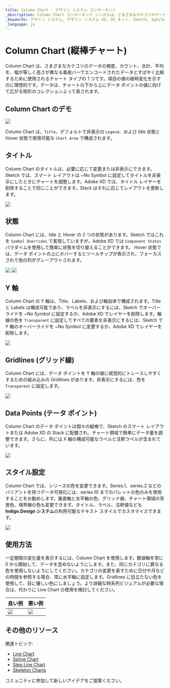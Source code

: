 ```yaml
---
title: Column Chart - デザイン システム コンポーネント
_description: Column Chart コンポーネント シンボルは、さまざまなカテゴリのデータの頻度、カウント、合計、平均を、幅が等しく長さが異なる垂直バーでエンコードされたデータとすばやく比較するために使用されます。
_keywords: デザイン システム, デザイン システム UX, UI キット, Sketch, Ignite UI for Angular, Sketch to Angular, Angular, Angular デザイン システム, Sketch からコードをエクスポート, Angular 用のデザイン キット, Sketch HTML, Sketch to HTML, Sketch UI キット
_language: ja
---
```


# Column Chart (縦棒チャート)

 Column Chart は、さまざまなカテゴリのデータの頻度、カウント、合計、平均を、幅が等しく高さが異なる垂直バーでエンコードされたデータとすばやく比較するために使用されるチャート タイプの 1 つです。項目の値の経時変化を示すのに理想的です。データは、チャートの下から上にデータ ポイントの値に向けて広がる矩形のコレクションよって表されます。

## Column Chart のデモ

<img class="responsive-img" src="../images/column_chart_demo.png" srcset="../images/column_chart_demo@2x.png 2x" />

Column Chart は、`Title`、デフォルトで非表示の `Legend`、および Idle 状態と Hover 状態で使用可能な `Chart Area` で構成されます。

## タイトル

Column Chart のタイトルは、必要に応じて変更または非表示にできます。Sketch では、スマート レイアウトは ~No Symbol に設定してタイトルを非表示にしたときにチャートを調整します。Adobe XD では、タイトル レイヤーを削除することで同じことができます。Stack はそれに応じてレイアウトを更新します。

<img class="responsive-img" src="../images/column_chart_title.png" srcset="../images/column_chart_title@2x.png 2x" />

## 状態

Column Chart には、Idle と Hover の 2 つの状態があります。Sketch ではこれを `Symbol Overrides` で実現していますが、Adobe XD では `Component States` パラダイムを使用して簡単に状態を切り替えることができます。 Hover 状態では、データ ポイントの上にホバーするとツールチップが表示され、フォーカスされて他の列がグレーアウトされます。

<img class="responsive-img" src="../images/column_chart_tooltip-off.png" srcset="../images/column_chart_tooltip-off@2x .png 2x" />
<img class="responsive-img" src="../images/column_chart_tooltip-on.png" srcset="../images/column_chart_tooltip-on@2x.png 2x" />

## Y 軸

Column Chart の Y 軸は、Title、Labels、および軸自体で構成されます。Title と Labels は構成可能であり、ラベルを非表示にするには、Sketch でオーバーライドを ~No Symbol に設定するか、Adobe XD でレイヤーを削除します。軸線の色を `Transparent` に設定してすべての要素を非表示にするには、Sketch で Y 軸のオーバーライドを ~No Symbol に変更するか、Adobe XD でレイヤーを削除します。

<img class="responsive-img" src="../images/column_chart_yaxis.png" srcset="../images/column_chart_yaxis@2x.png 2x" />

## Gridlines (グリッド線)

Column Chart には、データ ポイントを Y 軸の値に視覚的にトレースしやすくするための組み込みの Gridlines があります。非表示にするには、色を `Transparent` に設定します。

<img class="responsive-img" src="../images/column_chart_gridlines.png" srcset="../images/column_chart_gridlines@2x.png 2x" />

## Data Points (テータ ポイント)

Column Chart のデータ ポイントは個々の縦棒で、Sketch のスマート レイアウトまたは Adobe XD の Stack に配置され、チャート領域で簡単にデータ量を調整できます。さらに、列には X 軸の構成可能なラベルと注釈ラベルが含まれています。

<img class="responsive-img" src="../images/column_chart_columns.png" srcset="../images/column_chart_columns@2x.png 2x" />


## スタイル設定

Column Chart では、シリーズの色を変更できます。Series.1、series.2 などのバリアントを持つデータ可視化には、series.10 までのパレットの色のみを使用することをお勧めします。垂直軸と水平軸の色、グリッド線、チャート領域の背景色、境界線の色も変更できます。タイトル、ラベル、注釈値なども **Indigo.Design システム**の利用可能なテキスト スタイルでカスタマイズできます。

<img class="responsive-img" src="../images/column_chart_styling.png" srcset="../images/column_chart_styling@2x.png 2x" />

## 使用方法

一定期間の変化量を表示するには、Column Chart を使用します。数値軸を常に 0 から開始して、データを歪めないようにします。また、同じカテゴリに異なる色を使用しないようにしてください。カテゴリの変更を表すために日付や月などの時間を参照する場合、常に水平軸に設定します。Gridlines に目立たない色を使用して、目に優しい色にしましょう。より詳細な時系列ビジュアルが必要な場合は、代わりに Line Chart の使用を検討してください。

| 良い例                                                                                             | 悪い例                                                                                              |
| ---------------------------------------------------------------------------------------------- | -------------------------------------------------------------------------------------------------- |
| <img class="responsive-img" src="../images/column_chart_do1.png" srcset="../images/column_chart_do1@2x.png 2x" /> | <img class="responsive-img" src="../images/column_chart_dont1.png" srcset="../images/column_chart_dont1@2x.png 2x" /> |

## その他のリソース

関連トピック:

- [Line Chart](line-chart.md)
- [Spline Chart](spline-chart.md)
- [Step Line Chart](step-line-chart.md)
- [Skeleton Charts](skeleton-charts.md)
  <div class="divider--half"></div>

コミュニティに参加して新しいアイデアをご提案ください。

